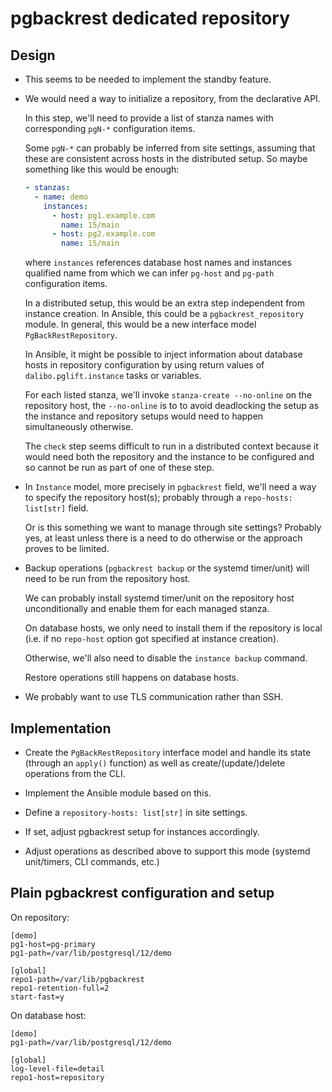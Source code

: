# pgbackrest dedicated repository

## Design

* This seems to be needed to implement the standby feature.

* We would need a way to initialize a repository, from the declarative API.

  In this step, we'll need to provide a list of stanza names with
  corresponding `pgN-*` configuration items.

  Some `pgN-*` can probably be inferred from site settings, assuming that
  these are consistent across hosts in the distributed setup. So maybe
  something like this would be enough:

  ```yaml
  - stanzas:
    - name: demo
      instances:
        - host: pg1.example.com
          name: 15/main
        - host: pg2.example.com
          name: 15/main
  ```

  where `instances` references database host names and instances qualified
  name from which we can infer `pg-host` and `pg-path` configuration items.

  In a distributed setup, this would be an extra step independent from
  instance creation. In Ansible, this could be a `pgbackrest_repository`
  module. In general, this would be a new interface model
  `PgBackRestRepository`.

  In Ansible, it might be possible to inject information about database
  hosts in repository configuration by using return values of
  `dalibo.pglift.instance` tasks or variables.

  For each listed stanza, we'll invoke `stanza-create --no-online` on the
  repository host, the `--no-online` is to to avoid deadlocking the setup as
  the instance and repository setups would need to happen simultaneously
  otherwise.

  The `check` step seems difficult to run in a distributed context because
  it would need both the repository and the instance to be configured and so
  cannot be run as part of one of these step.

* In `Instance` model, more precisely in `pgbackrest` field, we'll need
  a way to specify the repository host(s); probably through a `repo-hosts:
  list[str]` field.

  Or is this something we want to manage through site settings? Probably yes,
  at least unless there is a need to do otherwise or the approach proves to be
  limited.

* Backup operations (`pgbackrest backup` or the systemd timer/unit) will
  need to be run from the repository host.

  We can probably install systemd timer/unit on the repository host
  unconditionally and enable them for each managed stanza.

  On database hosts, we only need to install them if the repository is local
  (i.e. if no `repo-host` option got specified at instance creation).

  Otherwise, we'll also need to disable the `instance backup` command.

  Restore operations still happens on database hosts.

* We probably want to use TLS communication rather than SSH.

## Implementation

* Create the `PgBackRestRepository` interface model and handle its state
  (through an `apply()` function) as well as create/(update/)delete operations
  from the CLI.

* Implement the Ansible module based on this.

* Define a `repository-hosts: list[str]` in site settings.

* If set, adjust pgbackrest setup for instances accordingly.

* Adjust operations as described above to support this mode (systemd
  unit/timers, CLI commands, etc.)

## Plain pgbackrest configuration and setup

On repository:

    [demo]
    pg1-host=pg-primary
    pg1-path=/var/lib/postgresql/12/demo

    [global]
    repo1-path=/var/lib/pgbackrest
    repo1-retention-full=2
    start-fast=y

On database host:

    [demo]
    pg1-path=/var/lib/postgresql/12/demo

    [global]
    log-level-file=detail
    repo1-host=repository

<!--
   vim: spelllang=en spell ft=markdown
   -->
